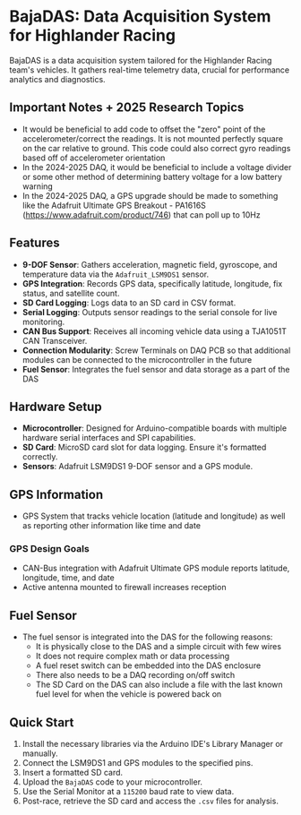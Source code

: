 # BajaDAS: Data Acquisition System for Highlander Racing

BajaDAS is a data acquisition system tailored for the Highlander Racing team's vehicles. It gathers real-time telemetry data, crucial for performance analytics and diagnostics.

## Important Notes + 2025 Research Topics

* It would be beneficial to add code to offset the "zero" point of the accelerometer/correct the readings. It is not mounted perfectly square on the car relative to ground. This code could also correct gyro readings based off of accelerometer orientation
* In the 2024-2025 DAQ, it would be beneficial to include a voltage divider or some other method of determining battery voltage for a low battery warning
* In the 2024-2025 DAQ, a GPS upgrade should be made to something like the Adafruit Ultimate GPS Breakout - PA1616S (https://www.adafruit.com/product/746) that can poll up to 10Hz

## Features

- **9-DOF Sensor**: Gathers acceleration, magnetic field, gyroscope, and temperature data via the `Adafruit_LSM9DS1` sensor.
- **GPS Integration**: Records GPS data, specifically latitude, longitude, fix status, and satellite count.
- **SD Card Logging**: Logs data to an SD card in CSV format.
- **Serial Logging**: Outputs sensor readings to the serial console for live monitoring.
- **CAN Bus Support**: Receives all incoming vehicle data using a TJA1051T CAN Transceiver.
- **Connection Modularity**: Screw Terminals on DAQ PCB so that additional modules can be connected to the microcontroller in the future
- **Fuel Sensor**: Integrates the fuel sensor and data storage as a part of the DAS

## Hardware Setup

- **Microcontroller**: Designed for Arduino-compatible boards with multiple hardware serial interfaces and SPI capabilities.
- **SD Card**: MicroSD card slot for data logging. Ensure it's formatted correctly.
- **Sensors**: Adafruit LSM9DS1 9-DOF sensor and a GPS module.

## GPS Information

* GPS System that tracks vehicle location (latitude and longitude) as well as reporting other information like time and date

### GPS Design Goals

* CAN-Bus integration with Adafruit Ultimate GPS module reports latitude, longitude, time, and date
* Active antenna mounted to firewall increases reception 
  
## Fuel Sensor

* The fuel sensor is integrated into the DAS for the following reasons:
     * It is physically close to the DAS and a simple circuit with few wires
     * It does not require complex math or data processing
     * A fuel reset switch can be embedded into the DAS enclosure
     * There also needs to be a DAQ recording on/off switch
     * The SD Card on the DAS can also include a file with the last known fuel level for when the vehicle is powered back on 

## Quick Start

1. Install the necessary libraries via the Arduino IDE's Library Manager or manually.
2. Connect the LSM9DS1 and GPS modules to the specified pins.
3. Insert a formatted SD card.
4. Upload the `BajaDAS` code to your microcontroller.
5. Use the Serial Monitor at a `115200` baud rate to view data.
6. Post-race, retrieve the SD card and access the `.csv` files for analysis.
